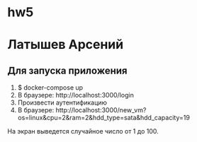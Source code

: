 # hw5
# Латышев Арсений

## Для запуска приложения
1. $ docker-compose up
2. В браузере: http://localhost:3000/login
3. Произвести аутентификацию
3. В браузере: http://localhost:3000/new_vm?os=linux&cpu=2&ram=2&hdd_type=sata&hdd_capacity=19

На экран выведется случайное число от 1 до 100.